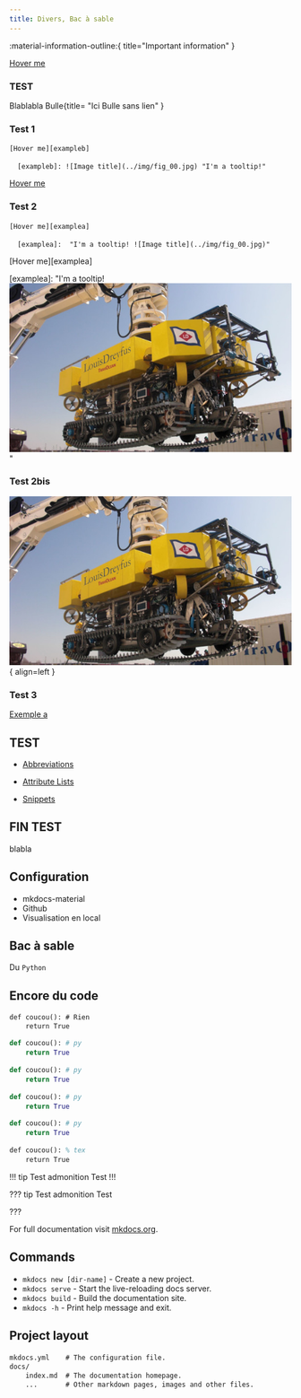 ```yaml
---
title: Divers, Bac à sable
---
```



:material-information-outline:{ title="Important information" }

[Hover me][example]

  [example]: https://example.com "I'm a tooltip avec lien"
  
### TEST

Blablabla Bulle{title= "Ici Bulle sans lien" }


 
 
 
### Test 1
```
[Hover me][exampleb]

  [exampleb]: ![Image title](../img/fig_00.jpg) "I'm a tooltip!"

```

[Hover me][exampleb]

  [exampleb]: https://xpessoles.github.io/img/fig_00.jpg "I'm a tooltip!"
  

 
### Test 2
```
[Hover me][examplea]

  [examplea]:  "I'm a tooltip! ![Image title](../img/fig_00.jpg)"
```

[Hover me][examplea]

  [examplea]:  "I'm a tooltip! ![Image title](../img/fig_00.jpg)"
  
  
### Test 2bis

 ![Image title](../img/fig_00.jpg){ align=left }


### Test 3

[Exemple a][exa]

  [exa]: https://example.com "I'm a tooltip! ![Image title](https://dummyimage.com/120x80/eee/aaa){ align=left }"


## TEST

- [Abbreviations]
- [Attribute Lists]
- [Snippets]

  [Abbreviations]: Divers/python-markdown.md#abbreviations
  [Attribute Lists]: Divers/python-markdown.md#attribute-lists
  [Snippets]: Divers/extensions/python-markdown-extensions.md#snippets
 

## FIN TEST

blabla




## Configuration
* mkdocs-material
* Github
* Visualisation en local 
## Bac à sable


Du `Python`

## Encore du code
``` 
def coucou(): # Rien
    return True
```

``` py
def coucou(): # py
    return True
```

``` py title="titre"
def coucou(): # py
    return True
```

``` py linenums="1"
def coucou(): # py
    return True
```


``` py linenums="1",title="Titre + numérotation"
def coucou(): # py
    return True
```


``` tex
def coucou(): % tex
    return True
```


!!! tip Test admonition 
Test
!!!


??? tip Test admonition 
Test

???



For full documentation visit [mkdocs.org](https://www.mkdocs.org).

## Commands

* `mkdocs new [dir-name]` - Create a new project.
* `mkdocs serve` - Start the live-reloading docs server.
* `mkdocs build` - Build the documentation site.
* `mkdocs -h` - Print help message and exit.

## Project layout

    mkdocs.yml    # The configuration file.
    docs/
        index.md  # The documentation homepage.
        ...       # Other markdown pages, images and other files.
